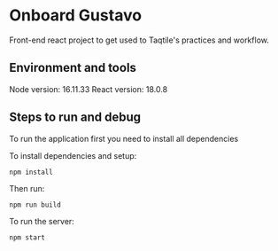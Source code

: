 # Onboard Gustavo
Front-end react project to get used to Taqtile's practices and workflow.
## Environment and tools
Node version: 16.11.33
React version: 18.0.8
## Steps to run and debug
To run the application first you need to install all dependencies

To install dependencies and setup:
```
npm install
```

Then run:
```
npm run build
```

To run the server:
```
npm start
```